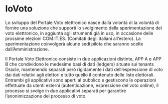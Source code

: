 # IoVoto
Lo sviluppo del Portale Voto elettronico nasce dalla volontà di la volontà di fornire una soluzione che supporti lo svolgimento della sperimentazione del voto elettronico, in aggiunta agli strumenti già in uso, in occasione delle prossime elezioni COM.IT.ES. (Comitati degli italiani all’estero). La sperimentazione coinvolgerà alcune sedi pilota che saranno scelte dall’Amministrazione.

Il Portale Voto Elettronico consiste in due applicazioni distinte, APP A e APP B che condividono le medesime basi di dati (ledgers) situate sui tenants Oracle, mantenendo separati però rigidamente i dati dell’espressione di voto dai dati relativi agli elettori e tutto quello il contenuto delle liste elettorali.
Entrambi gli applicativi sono aperti al pubblico e gestiscono le operazioni effettuate da utenti esterni (autenticazione, espressione del voto online), il processo si svolge in due applicativi separati per garantire l’anonimizzazione del processo di voto.
 
